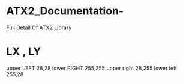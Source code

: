# ATX2_Documentation-
Full Detail Of ATX2 Library 


# LX , LY


upper LEFT 28,28
lower RIGHT 255,255
upper right 28,255
lower left  255,28
